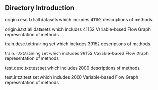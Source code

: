 ## Directory Introduction

origin.desc.txt:all datasets which includes 41152 descriptions of methods.

origin.ir.txt:all datasets which includes 41152 Variable-based Flow Graph representation of methods.

train.desc.txt:training set which includes 39152 descriptions of methods.

train.ir.txt:training set which includes 39152 Variable-based Flow Graph representation of methods.

test.desc.txt:test set which includes 2000 descriptions of methods.

test.ir.txt:test set which includes 2000 Variable-based Flow Graph representation of methods.
